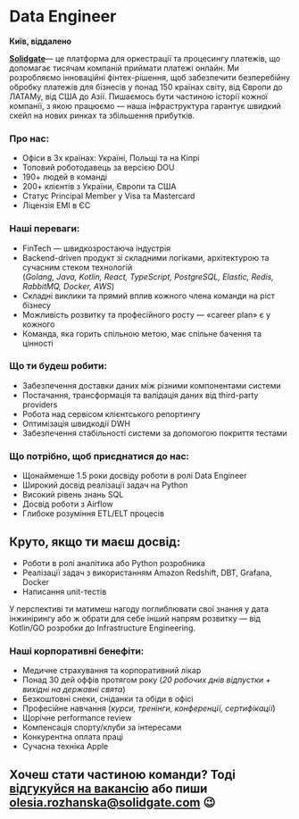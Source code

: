 # Data Engineer  
**Київ, віддалено**  

**[Solidgate](https://solidgate.com/)**— це платформа для оркестрації та процесингу платежів, що допомагає тисячам компаній приймати платежі онлайн. Ми розробляємо інноваційні фінтех-рішення, щоб забезпечити безперебійну обробку платежів для бізнесів у понад 150 країнах світу, від Європи до ЛАТАМу, від США до Азії. Пишаємось бути частиною історії кожної компанії, з якою працюємо — наша інфраструктура гарантує швидкий скейл на нових ринках та збільшення прибутків.  

### Про нас:  
- Офіси в 3х країнах: Україні, Польщі та на Кіпрі  
- Топовий роботодавець за версією DOU  
- 190+ людей в команді  
- 200+ клієнтів з України, Європи та США  
- Статус Principal Member у Visa та Mastercard  
- Ліцензія ЕМІ в ЄС  

### Наші переваги:  
- FinTech — швидкозростаюча індустрія  
- Backend-driven продукт зі складними логіками, архітектурою та сучасним стеком технологій  
  (_Golang, Java, Kotlin, React, TypeScript, PostgreSQL, Elastic, Redis, RabbitMQ, Docker, AWS_)  
- Складні виклики та прямий вплив кожного члена команди на ріст бізнесу  
- Можливість розвитку та професійного росту — «career plan» є у кожного  
- Команда, яка горить спільною метою, має спільне бачення та цінності  

### Що ти будеш робити:  
- Забезпечення доставки даних між різними компонентами системи  
- Постачання, трансформація та валідація даних від third-party providers  
- Робота над сервісом клієнтського репортингу  
- Оптимізація швидкодії DWH  
- Забезпечення стабільності системи за допомогою покриття тестами  

### Що потрібно, щоб приєднатися до нас:  
- Щонайменше 1.5 роки досвіду роботи в ролі Data Engineer  
- Широкий досвід реалізації задач на Python  
- Високий рівень знань SQL  
- Досвід роботи з Airflow  
- Глибоке розуміння ETL/ELT процесів  

## Круто, якщо ти маєш досвід:  
- Роботи в ролі аналітика або Python розробника  
- Реалізації задач з використанням Amazon Redshift, DBT, Grafana, Docker  
- Написання unit-тестів  

У перспективі ти матимеш нагоду поглиблювати свої знання у дата інжинірингу або ж обрати для себе інший напрям розвитку — від Kotlin/GO розробки до Infrastructure Engineering.  

### Наші корпоративні бенефіти:  
- Медичне страхування та корпоративний лікар  
- Понад 30 дей оффів протягом року (_20 робочих днів відпустки + вихідні на державні свята_)  
- Безкоштовні снеки, сніданки та обіди в офісі  
- Професійне навчання (_курси, тренінги, конференції, сертифікації_)  
- Щорічне performance review  
- Компенсація спорту/клуби за інтересами  
- Конкурентна оплата праці  
- Сучасна техніка Apple  

## Хочеш стати частиною команди? Тоді [відгукуйся на вакансію](https://jobs.dou.ua/companies/solidgate/vacancies/247187) або пиши olesia.rozhanska@solidgate.com 😉

